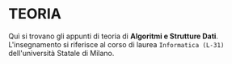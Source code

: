 # TEORIA

Quì si trovano gli appunti di teoria di **Algoritmi e Strutture Dati**.
L'insegnamento si riferisce al corso di laurea `Informatica (L-31)`
dell'università Statale di Milano.
